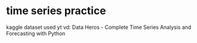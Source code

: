 # time series practice

kaggle dataset used
yt vd: Data Heros - Complete Time Series Analysis and Forecasting with Python
